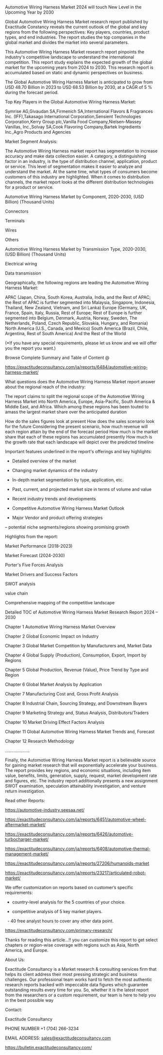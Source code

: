 Automotive Wiring Harness Market 2024 will touch New Level in the Upcoming Year by 2030

Global Automotive Wiring Harness Market research report published by Exactitude Constancy reveals the current outlook of the global and key regions from the following perspectives: Key players, countries, product types, and end industries. The report studies the top companies in the global market and divides the market into several parameters.

This Automotive Wiring Harness Market research report pinpoints the industry's competitive landscape to understand the international competition. This report study explains the expected growth of the global market for the upcoming years from 2024 to 2030. This research report is accumulated based on static and dynamic perspectives on business.

The Global Automotive Wiring Harness Market is anticipated to grow from USD 48.70 Billion in 2023 to USD 68.53 Billion by 2030, at a CAGR of 5 % during the forecast period.

Top Key Players in the Global Automotive Wiring Harness Market:

Symrise AG,Givaudan SA,Firmenich SA,International Flavors & Fragrances Inc. (IFF),Takasago International Corporation,Sensient Technologies Corporation,Kerry Group plc,Vanilla Food Company,Nielsen-Massey Vanillas, Inc.,Solvay SA,Cook Flavoring Company,Bartek Ingredients Inc.,Agro Products and Agencies

Market Segment Analysis:

The Automotive Wiring Harness market report has segmentation to increase accuracy and make data collection easier. A category, a distinguishing factor in an industry, is the type of distribution channel, application, product or service. This level of segmentation makes it easier to analyze and understand the market. At the same time, what types of consumers become customers of this industry are highlighted. When it comes to distribution channels, the market report looks at the different distribution technologies for a product or service.

Automotive Wiring Harness Market by Component, 2020-2030, (USD Billion) (Thousand Units)

Connectors

Terminals

Wires

Others

Automotive Wiring Harness Market by Transmission Type, 2020-2030, (USD Billion) (Thousand Units)

Electrical wiring

Data transmission

Geographically, the following regions are leading the Automotive Wiring Harness Market:

APAC (Japan, China, South Korea, Australia, India, and the Rest of APAC; the Rest of APAC is further segmented into Malaysia, Singapore, Indonesia, Thailand, New Zealand, Vietnam, and Sri Lanka)
Europe (Germany, UK, France, Spain, Italy, Russia, Rest of Europe; Rest of Europe is further segmented into Belgium, Denmark, Austria, Norway, Sweden, The Netherlands, Poland, Czech Republic, Slovakia, Hungary, and Romania)
North America (U.S., Canada, and Mexico)
South America (Brazil, Chile, Argentina, Rest of South America)
And the Rest of the World

(*If you have any special requirements, please let us know and we will offer you the report you want.)

Browse Complete Summary and Table of Content @

https://exactitudeconsultancy.com/ja/reports/6484/automotive-wiring-harness-market/

What questions does the Automotive Wiring Harness Market report answer about the regional reach of the industry:

The report claims to split the regional scope of the Automotive Wiring Harness Market into North America, Europe, Asia-Pacific, South America & Middle East, and Africa. Which among these regions has been touted to amass the largest market share over the anticipated duration

How do the sales figures look at present How does the sales scenario look for the future
Considering the present scenario, how much revenue will each region attain by the end of the forecast period
How much is the market share that each of these regions has accumulated presently
How much is the growth rate that each landscape will depict over the predicted timeline

Important features underlined in the report's offerings and key highlights:

- Detailed overview of the market

- Changing market dynamics of the industry

- In-depth market segmentation by type, application, etc.

- Past, current, and projected market size in terms of volume and value

- Recent industry trends and developments

- Competitive Automotive Wiring Harness Market Outlook

- Major Vendor and product offering strategies

– potential niche segments/regions showing promising growth

Highlights from the report:

Market Performance (2018-2023)

Market Forecast (2024-2030)

Porter's Five Forces Analysis

Market Drivers and Success Factors

SWOT analysis

value chain

Comprehensive mapping of the competitive landscape

Detailed TOC of Automotive Wiring Harness Market Research Report 2024 – 2030

Chapter 1 Automotive Wiring Harness Market Overview

Chapter 2 Global Economic Impact on Industry

Chapter 3 Global Market Competition by Manufacturers and, Market Data

Chapter 4 Global Supply (Production), Consumption, Export, Import by Regions

Chapter 5 Global Production, Revenue (Value), Price Trend by Type and Region

Chapter 6 Global Market Analysis by Application

Chapter 7 Manufacturing Cost and, Gross Profit Analysis

Chapter 8 Industrial Chain, Sourcing Strategy, and Downstream Buyers

Chapter 9 Marketing Strategy and, Status Analysis, Distributors/Traders

Chapter 10 Market Driving Effect Factors Analysis

Chapter 11 Global Automotive Wiring Harness Market Trends and, Forecast

Chapter 12 Research Methodology

………………..

Finally, the Automotive Wiring Harness Market report is a believable source for gaining market research that will exponentially accelerate your business. The report provides key regions, and economic situations, including item value, benefits, limits, generation, supply, request, market development rate and figures, etc. The industry report additionally presents a new assignment SWOT examination, speculation attainability investigation, and venture return investigation.

Read other Reports:

https://automotive-industry.seesaa.net/

https://exactitudeconsultancy.com/ja/reports/6451/automotive-wheel-aftermarket-market/

https://exactitudeconsultancy.com/ja/reports/6426/automotive-turbocharger-market/

https://exactitudeconsultancy.com/ja/reports/6408/automotive-thermal-management-market/

https://exactitudeconsultancy.com/ja/reports/27206/humanoids-market

https://exactitudeconsultancy.com/ja/reports/23217/articulated-robot-market/

We offer customization on reports based on customer’s specific requirements:

- country-level analysis for the 5 countries of your choice.

- competitive analysis of 5 key market players.

  - 40 free analyst hours to cover any other data point.

https://exactitudeconsultancy.com/primary-research/

Thanks for reading this article...!! you can customize this report to get select chapters or region-wise coverage with regions such as Asia, North America, and Europe.

About Us:

Exactitude Consultancy is a Market research & consulting services firm that helps its client address their most pressing strategic and business challenges. Our professional team works hard to fetch the most authentic research reports backed with impeccable data figures which guarantee outstanding results every time for you. So, whether it is the latest report from the researchers or a custom requirement, our team is here to help you in the best possible way

Contact:

Exactitude Consultancy

PHONE NUMBER +1 (704) 266-3234

EMAIL ADDRESS: sales@exactitudeconsultancy.com

https://bulletin.exactitudeconsultancy.com/
